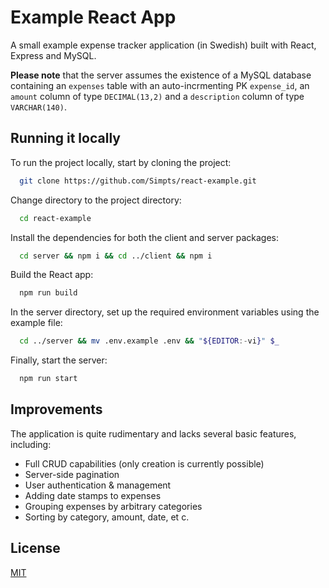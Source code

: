 # Example React App

A small example expense tracker application (in Swedish) built with React, Express and MySQL.

**Please note** that the server assumes the existence of a MySQL database containing an `expenses` table with an auto-incrmenting PK `expense_id`, an `amount` column of type `DECIMAL(13,2)` and a `description` column of type `VARCHAR(140)`.

## Running it locally

To run the project locally, start by cloning the project:

```bash
  git clone https://github.com/Simpts/react-example.git
```

Change directory to the project directory:

```bash
  cd react-example
```

Install the dependencies for both the client and server packages:

```bash
  cd server && npm i && cd ../client && npm i
```

Build the React app:

```bash
  npm run build
```

In the server directory, set up the required environment variables using the example file:

```bash
  cd ../server && mv .env.example .env && "${EDITOR:-vi}" $_
```

Finally, start the server:

```bash
  npm run start
```

## Improvements

The application is quite rudimentary and lacks several basic features, including:

- Full CRUD capabilities (only creation is currently possible)
- Server-side pagination
- User authentication & management
- Adding date stamps to expenses
- Grouping expenses by arbitrary categories
- Sorting by category, amount, date, et c.

## License

[MIT](https://choosealicense.com/licenses/mit/)
